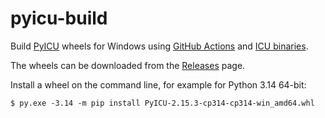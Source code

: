 # pyicu-build

Build [PyICU](https://gitlab.pyicu.org/main/pyicu) wheels for Windows using [GitHub Actions](https://github.com/cgohlke/pyicu-build/actions/workflows/wheel.yml) and [ICU binaries](https://github.com/unicode-org/icu/releases).

The wheels can be downloaded from the [Releases](https://github.com/cgohlke/pyicu-build/releases) page.

Install a wheel on the command line, for example for Python 3.14 64-bit:

    $ py.exe -3.14 -m pip install PyICU-2.15.3-cp314-cp314-win_amd64.whl

